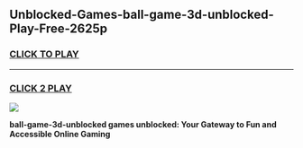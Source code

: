 
## Unblocked-Games-ball-game-3d-unblocked-Play-Free-2625p
<h3>
<a href="https://premium76.site?title=ball-game-3d-unblocked&ref=23A">CLICK TO PLAY</a></h3>
<hr>

<h3>
<a href="https://premium76.site?title=ball-game-3d-unblocked&ref=23A">CLICK 2 PLAY</a>
  
</h3>

<a href="https://premium76.site?title=ball-game-3d-unblocked&ref=23A"><img src="https://clearcache.store/games.png"></a>


**ball-game-3d-unblocked games unblocked: Your Gateway to Fun and Accessible Online Gaming**
